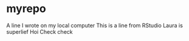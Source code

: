 # myrepo
A line I wrote on my local computer
This is a line from RStudio
Laura is superlief
Hoi 
Check check
